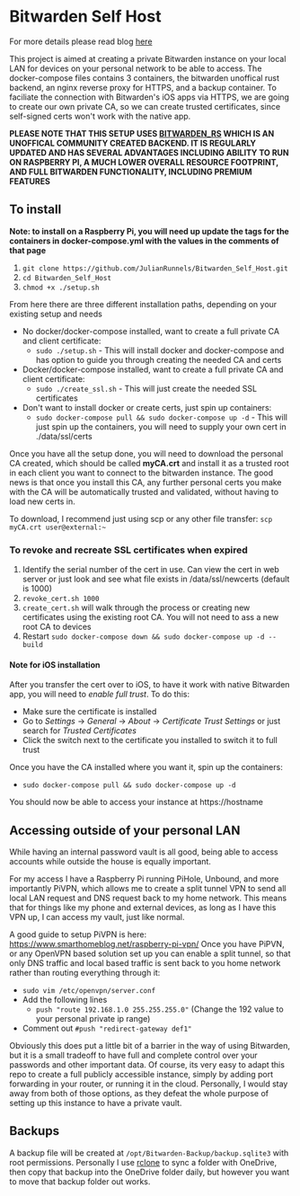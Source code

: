 # Bitwarden Self Host

For more details please read blog [here](https://medium.com/@julianrunnels/set-up-your-own-personal-password-vault-313d76374046)

This project is aimed at creating a private Bitwarden instance on your local LAN for devices on your personal network to be able to access. The docker-compose files contains 3 containers, the bitwarden unoffical rust backend, an nginx reverse proxy for HTTPS, and a backup container. To faciliate the connection with Bitwarden's iOS apps via HTTPS, we are going to create our own private CA, so we can create trusted certificates, since self-signed certs won't work with the native app.

__PLEASE NOTE THAT THIS SETUP USES [BITWARDEN_RS](https://github.com/dani-garcia/bitwarden_rs) WHICH IS AN UNOFFICAL COMMUNITY CREATED BACKEND. IT IS REGULARLY UPDATED AND HAS SEVERAL ADVANTAGES INCLUDING ABILITY TO RUN ON RASPBERRY PI, A MUCH LOWER OVERALL RESOURCE FOOTPRINT, AND FULL BITWARDEN FUNCTIONALITY, INCLUDING PREMIUM FEATURES__

## To install ##
__Note: to install on a Raspberry Pi, you will need up update the tags for the containers in docker-compose.yml with the values in the comments of that page__

1. `git clone https://github.com/JulianRunnels/Bitwarden_Self_Host.git`
2. `cd Bitwarden_Self_Host`
3. `chmod +x ./setup.sh`

From here there are three different installation paths, depending on your existing setup and needs
* No docker/docker-compose installed, want to create a full private CA and client certificate:
  * `sudo ./setup.sh` - This will install docker and docker-compose and has option to guide you through creating the needed CA and certs
* Docker/docker-compose installed, want to create a full private CA and client certificate:
  * `sudo ./create_ssl.sh` - This will just create the needed SSL certificates
* Don't want to install docker or create certs, just spin up containers:
  * `sudo docker-compose pull && sudo docker-compose up -d` - This will just spin up the containers, you will need to supply your own cert in ./data/ssl/certs
  
Once you have all the setup done, you will need to download the personal CA created, which should be called __myCA.crt__ and install it as a trusted root in each client you want to connect to the bitwarden instance. The good news is that once you install this CA, any further personal certs you make with the CA will be automatically trusted and validated, without having to load new certs in.

To download, I recommend just using scp or any other file transfer:
`scp myCA.crt user@external:~`

### To revoke and recreate SSL certificates when expired ###

1. Identify the serial number of the cert in use. Can view the cert in web server or just look and see what file exists in /data/ssl/newcerts (default is 1000)
2. `revoke_cert.sh 1000`
3. `create_cert.sh` will walk through the process or creating new certificates using the existing root CA. You will not need to ass a new root CA to devices
4. Restart `sudo docker-compose down && sudo docker-compose up -d --build`

#### Note for iOS installation ####
After you transfer the cert over to iOS, to have it work with native Bitwarden app, you will need to  _enable full trust_.
To do this:
* Make sure the certificate is installed
* Go to _Settings_ -> _General_ -> _About_ -> _Certificate Trust Settings_ or just search for _Trusted Certificates_  
* Click the switch next to the certificate you installed to switch it to full trust

Once you have the CA installed where you want it, spin up the containers:
* `sudo docker-compose pull && sudo docker-compose up -d`

You should now be able to access your instance at https://hostname

## Accessing outside of your personal LAN ##

While having an internal password vault is all good, being able to access accounts while outside the house is equally important. 

For my access I have a Raspberry Pi running PiHole, Unbound, and more importantly PiVPN, which allows me to create a split tunnel VPN to send all local LAN request and DNS request back to my home network. This means that for things like my phone and external devices, as long as I have this VPN up, I can access my vault, just like normal.

A good guide to setup PiVPN is here: https://www.smarthomeblog.net/raspberry-pi-vpn/
Once you have PiPVN, or any OpenVPN based solution set up you can enable a split tunnel, so that only DNS traffic and local based traffic is sent back to you home network rather than routing everything through it:

* `sudo vim /etc/openvpn/server.conf`
* Add the following lines
  * `push "route 192.168.1.0 255.255.255.0"` (Change the 192 value to your personal private ip range)
* Comment out `#push "redirect-gateway def1"`

Obviously this does put a little bit of a barrier in the way of using Bitwarden, but it is a small tradeoff to have full and complete control over your passwords and other important data. Of course, its very easy to adapt this repo to create a full publicly accessible instance, simply by adding port forwarding in your router, or running it in the cloud. Personally, I would stay away from both of those options, as they defeat the whole purpose of setting up this instance to have a private vault.

## Backups

A backup file will be created at `/opt/Bitwarden-Backup/backup.sqlite3` with root permissions.
Personally I use [rclone](https://rclone.org/onedrive/) to sync a folder with OneDrive, then copy that backup into the OneDrive folder daily, but however you want to move that backup folder out works.
